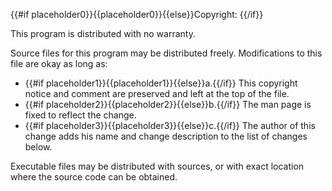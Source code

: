 {{#if placeholder0}}{{placeholder0}}{{else}}Copyright: <year> <owner>{{/if}}

 This program is distributed with no warranty.

 Source files for this program may be distributed freely. Modifications to this file are okay as long as:

* {{#if placeholder1}}{{placeholder1}}{{else}}a.{{/if}} This copyright notice and comment are preserved and left at the top of the file.
* {{#if placeholder2}}{{placeholder2}}{{else}}b.{{/if}} The man page is fixed to reflect the change.
* {{#if placeholder3}}{{placeholder3}}{{else}}c.{{/if}} The author of this change adds his name and change description to the list of changes below.

 Executable files may be distributed with sources, or with exact location where the source code can be obtained.